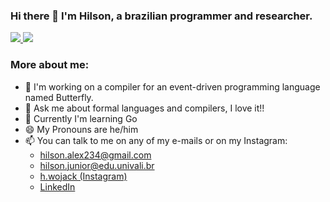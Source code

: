 ### Hi there 👋 I'm Hilson, a brazilian programmer and researcher.

<a  href="https://github.com/anuraghazra/github-readme-stats">
  <img align="top-left" src="https://github-readme-stats.vercel.app/api?username=Hilson-Alex&count_private=true&hide=contribs&show_icons=true&theme=omni&card_width=5&custom_title=Hilson's Github Stats"/>
</a>
<a href=https://github.com/anuraghazra/github-readme-stats>
 <img align="top-right" src="https://github-readme-stats.vercel.app/api/top-langs/?username=Hilson-Alex&layout=compact&theme=omni" />
</a>

### More about me:

- 🔭 I'm working on a compiler for an event-driven programming language named Butterfly.
- 💬 Ask me about formal languages and compilers, I love it!!
- 🌱 Currently I'm learning Go
- 😄 My Pronouns are he/him
- 📫 You can talk to me on any of my e-mails or on my Instagram:
  -  [hilson.alex234@gmail.com](mailto:hilson.alex234@gmail.com)
  -  [hilson.junior@edu.univali.br](mailto:hilson.alex234@gmail.com)
  -  [h.wojack (Instagram)](https://www.instagram.com/h.wojack/)
  -  [LinkedIn](https://www.linkedin.com/in/hilsonawjunior/)
<!--
**Hilson-Alex/Hilson-Alex** is a ✨ _special_ ✨ repository because its `README.md` (this file) appears on your GitHub profile.

Here are some ideas to get you started:

- 🔭 I’m currently working on ...
- 🌱 I’m currently learning ...
- 👯 I’m looking to collaborate on ...
- 🤔 I’m looking for help with ...
- 💬 Ask me about ...
- 📫 How to reach me: ...
- 😄 Pronouns: ...
- ⚡ Fun fact: ...
-->
